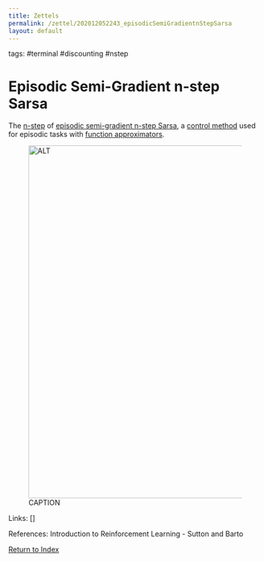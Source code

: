 ```yaml
---
title: Zettels
permalink: /zettel/202012052243_episodicSemiGradientnStepSarsa
layout: default
---
```

tags: #terminal #discounting #nstep

# Episodic Semi-Gradient n-step Sarsa

The [n-step](202011302230_nstepReturn) of [episodic semi-gradient n-step Sarsa](202012052205_episodicSemiGradientSarsa), 
a [control method](TODO) used for episodic tasks with [function approximators](202012052211_rlFunctionApproximators).

<figure>
  <img src="/zettel/Images/ReinforcementLearning/EpisodicSemiGradientNStepSarsaQ.png"
     alt="ALT"
     class="centerImage"
     style="width: 700px;" />
  <figcaption> CAPTION </figcaption>     
</figure>

Links: []

References: Introduction to Reinforcement Learning - Sutton and Barto

[Return to Index](index)